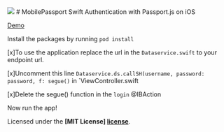 <img src="https://pbs.twimg.com/profile_images/599259952574693376/DMrPoJtc.png">
# MobilePassport Swift
Authentication with Passport.js on iOS 

[Demo](http://i.imgur.com/mhRTYCC.gifv)

Install the packages by running
`pod install`

[x]To use the application replace the url in the `Dataservice.swift` to your endpoint url.


[x]Uncomment this line `Dataservice.ds.callSH(username, password: password, f: segue()` in `ViewController.swift


[x]Delete the segue() function in the `login` @IBAction

Now run the app!

Licensed under the **[MIT License] [license]**.

[license]: https://github.com/cosmo1234/MobilePassport-Express-Swift/blob/master/License.md
